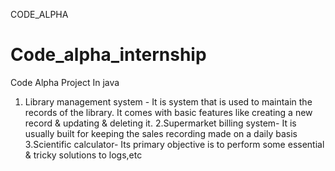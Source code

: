 CODE_ALPHA 
# Code_alpha_internship
Code Alpha Project In java
1. Library management system - It is system that is used to maintain the records of the library. It comes with basic features like creating a new record & updating & deleting it.
2.Supermarket billing system- It is usually built for keeping the sales recording made on a daily basis
3.Scientific calculator- Its primary objective is to perform some essential & tricky solutions to logs,etc

